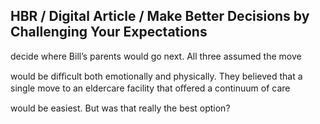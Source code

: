 ## HBR / Digital Article / Make Better Decisions by Challenging Your Expectations

decide where Bill’s parents would go next. All three assumed the move

would be diﬃcult both emotionally and physically. They believed that a single move to an eldercare facility that oﬀered a continuum of care

would be easiest. But was that really the best option?